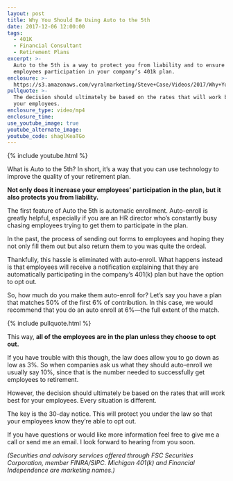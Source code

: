 ```yaml
---
layout: post
title: Why You Should Be Using Auto to the 5th
date: 2017-12-06 12:00:00
tags:
  - 401K
  - Financial Consultant
  - Retirement Plans
excerpt: >-
  Auto to the 5th is a way to protect you from liability and to ensure your
  employees participation in your company’s 401k plan.
enclosure: >-
  https://s3.amazonaws.com/vyralmarketing/Steve+Case/Videos/2017/Why+You+Should+Be+Using+Auto+to+the+5th+-+Michigan+401K+Advisors.mp4
pullquote: >-
  The decision should ultimately be based on the rates that will work best for
  your employees.
enclosure_type: video/mp4
enclosure_time:
use_youtube_image: true
youtube_alternate_image:
youtube_code: shaglKeaTGo
---
```



{% include youtube.html %}

What is Auto to the 5th? In short, it’s a way that you can use technology to improve the quality of your retirement plan.

**Not only does it increase your employees’ participation in the plan, but it also protects you from liability.**

The first feature of Auto the 5th is automatic enrollment. Auto-enroll is greatly helpful, especially if you are an HR director who’s constantly busy chasing employees trying to get them to participate in the plan.

In the past, the process of sending out forms to employees and hoping they not only fill them out but also return them to you was quite the ordeal.

Thankfully, this hassle is eliminated with auto-enroll. What happens instead is that employees will receive a notification explaining that they are automatically participating in the company’s 401(k) plan but have the option to opt out.

So, how much do you make them auto-enroll for? Let’s say you have a plan that matches 50% of the first 6% of contribution. In this case, we would recommend that you do an auto enroll at 6%—the full extent of the match.

{% include pullquote.html %}

This way, **all of the employees are in the plan unless they choose to opt out.**

If you have trouble with this though, the law does allow you to go down as low as 3%. So when companies ask us what they should auto-enroll we usually say 10%, since that is the number needed to successfully get employees to retirement.

However, the decision should ultimately be based on the rates that will work best for your employees. Every situation is different.

The key is the 30-day notice. This will protect you under the law so that your employees know they’re able to opt out.

If you have questions or would like more information feel free to give me a call or send me an email. I look forward to hearing from you soon.

<div><em>(Securities and advisory services offered through FSC Securities Corporation, member FINRA/SIPC. Michigan 401(k) and Financial Independence are marketing names.)</em></div>
